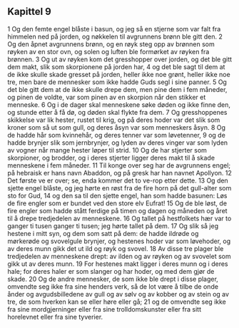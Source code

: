 ## Kapittel 9

1 Og den femte engel blåste i basun, og jeg så en stjerne som var falt fra himmelen ned på jorden, og nøkkelen til avgrunnens brønn ble gitt den.
2 Og den åpnet avgrunnens brønn, og en røyk steg opp av brønnen som røyken av en stor ovn, og solen og luften ble formørket av røyken fra brønnen.
3 Og ut av røyken kom det gresshopper over jorden, og det ble gitt dem makt, slik som skorpionene på jorden har,
4 og det ble sagt til dem at de ikke skulle skade gresset på jorden, heller ikke noe grønt, heller ikke noe tre, men bare de mennesker som ikke hadde Guds segl i sine panner.
5 Og det ble gitt dem at de ikke skulle drepe dem, men pine dem i fem måneder, og pinen de voldte, var som pinen av en skorpion når den stikker et menneske.
6 Og i de dager skal menneskene søke døden og ikke finne den, og stunde etter å få dø, og døden skal flykte fra dem.
7 Og gresshoppenes skikkelse var lik hester, rustet til krig, og på deres hoder var det slik som kroner som så ut som gull, og deres åsyn var som menneskers åsyn.
8 Og de hadde hår som kvinnehår, og deres tenner var som løvetenner,
9 og de hadde brynjer slik som jernbrynjer, og lyden av deres vinger var som lyden av vogner når mange hester løper til strid.
10 Og de har stjerter som skorpioner, og brodder, og i deres stjerter ligger deres makt til å skade menneskene i fem måneder.
11 Til konge over seg har de avgrunnens engel; på hebraisk er hans navn Abaddon, og på gresk har han navnet Apollyon.
12 Det første ve er over; se, enda kommer det to ve-rop etter dette.
13 Og den sjette engel blåste, og jeg hørte en røst fra de fire horn på det gull-alter som sto for Gud,
14 og den sa til den sjette engel, han som hadde basunen: Løs de fire engler som er bundet ved den store elv Eufrat!
15 Og de ble løst, de fire engler som hadde stått ferdige på timen og dagen og måneden og året til å drepe tredjedelen av menneskene.
16 Og tallet på hestfolkets hær var to ganger ti tusen ganger ti tusen; jeg hørte tallet på dem.
17 Og slik så jeg hestene i mitt syn, og dem som satt på dem: de hadde ildrøde og mørkerøde og svovelgule brynjer, og hestenes hoder var som løvehoder, og av deres munn gikk det ut ild og røyk og svovel.
18 Av disse tre plager ble tredjedelen av menneskene drept: av ilden og av røyken og av svovelet som gikk ut av deres munn.
19 For hestenes makt ligger i deres munn og i deres hale; for deres haler er som slanger og har hoder, og med dem gjør de skade.
20 Og de andre mennesker, de som ikke ble drept i disse plager, omvendte seg ikke fra sine henders verk, så de lot være å tilbe de onde ånder og avgudsbilledene av gull og av sølv og av kobber og av stein og av tre, de som hverken kan se eller høre eller gå;
21 og de omvendte seg ikke fra sine mordgjerninger eller fra sine trolldomskunster eller fra sitt horelevnet eller fra sine tyverier.
